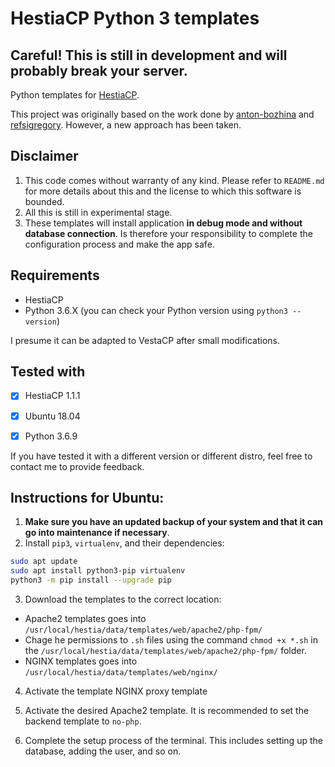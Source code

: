 # HestiaCP Python 3 templates

## Careful! This is still in development and will probably break your server.

Python templates for [HestiaCP](https://www.hestiacp.com/).

This project was originally based on the work done by [anton-bozhina](https://github.com/anton-bozhina) and [refsigregory](https://github.com/refsigregory/vestacp-python-template/commits?author=refsigregory). However, a new approach has been taken.

## Disclaimer

1. This code comes without warranty of any kind. Please refer to `README.md` for more details about this and the license to which this software is bounded. 
2. All this is still in experimental stage.
3. These templates will install application **in debug mode and without database connection**. Is therefore your responsibility to complete the configuration process and make the app safe.

## Requirements

- HestiaCP
- Python 3.6.X (you can check your Python version using `python3 --version`)

I presume it can be adapted to VestaCP after small modifications.

## Tested with

- [X] HestiaCP 1.1.1
- [X] Ubuntu 18.04
- [X] Python 3.6.9


If you have tested it with a different version or different distro, feel free to contact me to provide feedback.

## Instructions for Ubuntu:

1. __Make sure you have an updated backup of your system and that it can go into maintenance if necessary__.
2. Install `pip3`, `virtualenv`, and their dependencies:
```bash
sudo apt update
sudo apt install python3-pip virtualenv
python3 -m pip install --upgrade pip

```

3. Download the templates to the correct location:

- Apache2 templates goes into `/usr/local/hestia/data/templates/web/apache2/php-fpm/`
- Chage he permissions to `.sh` files using the command `chmod +x *.sh` in the `/usr/local/hestia/data/templates/web/apache2/php-fpm/` folder.
- NGINX templates goes into `/usr/local/hestia/data/templates/web/nginx/`

4. Activate the template NGINX proxy template

5. Activate the desired Apache2 template. It is recommended to set the backend template to `no-php`.

6. Complete the setup process of the terminal. This includes setting up the database, adding the user, and so on.
